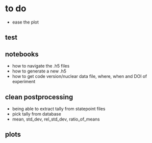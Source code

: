 # to do
- ease the plot

## test

## notebooks

- how to navigate the .h5 files
- how to generate a new .h5 
- how to get code version/nuclear data file, where, when and DOI of experiment

## clean postprocessing
- being able to extract tally from statepoint files
- pick tally from database
- mean, std_dev, rel_std_dev, ratio_of_means

## plots
